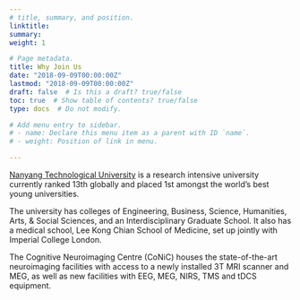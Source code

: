 ```yaml
---
# title, summary, and position.
linktitle:
summary:
weight: 1

# Page metadata.
title: Why Join Us
date: "2018-09-09T00:00:00Z"
lastmod: "2018-09-09T00:00:00Z"
draft: false  # Is this a draft? true/false
toc: true  # Show table of contents? true/false
type: docs  # Do not modify.

# Add menu entry to sidebar.
# - name: Declare this menu item as a parent with ID `name`.
# - weight: Position of link in menu.

---
```


[Nanyang Technological University](www.ntu.edu.sg) is a research intensive university currently ranked 13th globally and placed 1st amongst the world’s best young universities.

The university has colleges of Engineering, Business, Science, Humanities, Arts, & Social Sciences, and an Interdisciplinary Graduate School. It also has a medical school, Lee Kong Chian School of Medicine, set up jointly with Imperial College London.

The Cognitive Neuroimaging Centre (CoNiC) houses the state-of-the-art neuroimaging facilities with access to a newly installed 3T MRI scanner and MEG, as well as new facilities with EEG, MEG, NIRS, TMS and tDCS equipment.

